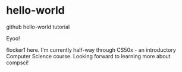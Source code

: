 # hello-world
github hello-world tutorial

Eyoo!

flocker1 here. I'm currently half-way through CS50x - an introductory Computer Science course. Looking forward to learning more about compsci!
